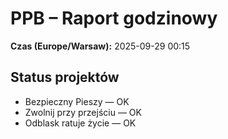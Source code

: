 # PPB – Raport godzinowy
**Czas (Europe/Warsaw):** 2025-09-29 00:15

## Status projektów
- Bezpieczny Pieszy — OK
- Zwolnij przy przejściu — OK
- Odblask ratuje życie — OK

